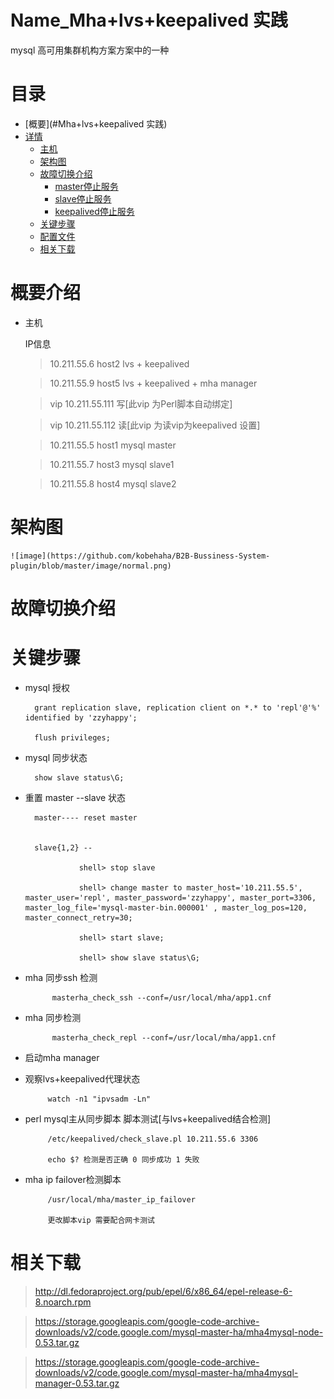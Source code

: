Name_Mha+lvs+keepalived 实践
=================

mysql 高可用集群机构方案方案中的一种 


目录
=================

* [概要](#Mha+lvs+keepalived 实践)
* [详情](#详情)
	* [主机](#主机)
	* [架构图](#架构图)
	* [故障切换介绍](#故障切换介绍)
		* [master停止服务](#master停止服务)
		* [slave停止服务](#master停止服务)
		* [keepalived停止服务](#keepalived停止服务)
	* [关键步骤](#关键步骤)
	* [配置文件](#配置文件)
	* [相关下载](#相关下载)
	
概要介绍
=================

* 主机

	IP信息
	
	> 10.211.55.6 host2 lvs + keepalived 
	
	> 10.211.55.9 host5 lvs + keepalived + mha manager
	
	
	> vip 10.211.55.111 写[此vip 为Perl脚本自动绑定]
	
	> vip 10.211.55.112 读[此vip 为读vip为keepalived 设置]
	
	
	> 10.211.55.5 host1 mysql master 
	
	> 10.211.55.7 host3 mysql slave1
	
	> 10.211.55.8 host4 mysql slave2
	
架构图
=================
	![image](https://github.com/kobehaha/B2B-Bussiness-System-plugin/blob/master/image/normal.png)
    	
故障切换介绍
=================
	
	

关键步骤
=================

* mysql 授权
 
		grant replication slave, replication client on *.* to 'repl'@'%' identified by 'zzyhappy';
	
		flush privileges;
	

* mysql 同步状态

		show slave status\G;
 
* 重置 master --slave 状态


		master---- reset master
		
		
		slave{1,2} --
		
				  shell> stop slave 
		
				  shell> change master to master_host='10.211.55.5', master_user='repl', master_password='zzyhappy', master_port=3306, master_log_file='mysql-master-bin.000001' , master_log_pos=120, master_connect_retry=30;
				  
				  shell> start slave;
				  
				  shell> show slave status\G;

* mha 同步ssh 检测
 
 			masterha_check_ssh --conf=/usr/local/mha/app1.cnf
 			
* mha 同步检测
 
 			masterha_check_repl --conf=/usr/local/mha/app1.cnf
 	
 				  
* 启动mha manager 

 			
 
 * 观察lvs+keepalived代理状态
 
			watch -n1 "ipvsadm -Ln"

 * perl mysql主从同步脚本 脚本测试[与lvs+keepalived结合检测]
 
 			/etc/keepalived/check_slave.pl 10.211.55.6 3306
 			
 			echo $? 检测是否正确 0 同步成功 1 失败
 		
 			
 * mha ip failover检测脚本  

 			/usr/local/mha/master_ip_failover
 
 			更改脚本vip 需要配合网卡测试			



相关下载
=================

>http://dl.fedoraproject.org/pub/epel/6/x86_64/epel-release-6-8.noarch.rpm
  
> https://storage.googleapis.com/google-code-archive-downloads/v2/code.google.com/mysql-master-ha/mha4mysql-node-0.53.tar.gz
  
 > https://storage.googleapis.com/google-code-archive-downloads/v2/code.google.com/mysql-master-ha/mha4mysql-manager-0.53.tar.gz
  

  
	

